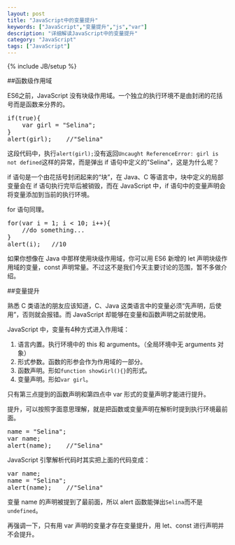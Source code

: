 ```yaml
---
layout: post
title: "JavaScript中的变量提升"
keywords: ["JavaScript","变量提升","js","var"]
description: "详细解读JavaScript中的变量提升"
category: "JavaScript"
tags: ["JavaScript"]
---
```

{% include JB/setup %}

##函数级作用域

ES6之前，JavaScript 没有块级作用域。一个独立的执行环境不是由封闭的花括号而是函数来分界的。

<pre>
if(true){
    var girl = "Selina";
}
alert(girl);	//"Selina"
</pre>

这段代码中，执行`alert(girl);`没有返回`Uncaught ReferenceError: girl is not defined`这样的异常，而是弹出 if 语句中定义的"Selina"，这是为什么呢？

if 语句是一个由花括号封闭起来的“块”，在 Java、C 等语言中，块中定义的局部变量会在 if 语句执行完毕后被销毁，而在 JavaScript 中，if 语句中的变量声明会将变量添加到当前的执行环境。

for 语句同理。

<pre>
for(var i = 1; i < 10; i++){
    //do something...
}
alert(i);	//10
</pre>

如果你想像在 Java 中那样使用块级作用域，你可以用 ES6 新增的 let 声明块级作用域的变量，const 声明常量。不过这不是我们今天主要讨论的范围，暂不多做介绍。

##变量提升

熟悉 C 类语法的朋友应该知道，C、Java 这类语言中的变量必须“先声明，后使用”，否则就会报错。而 JavaScript 却能够在变量和函数声明之前就使用。

JavaScript 中，变量有4种方式进入作用域：

1. 语言内置。执行环境中的 this 和 arguments。（全局环境中无 arguments 对象）
2. 形式参数。函数的形参会作为作用域的一部分。
3. 函数声明。形如`function showGirl(){}`的形式。
4. 变量声明。形如`var girl`。

只有第三点提到的函数声明和第四点中 var 形式的变量声明才能进行提升。

提升，可以按照字面意思理解，就是把函数或变量声明在解析时提到执行环境最前面。

<pre>
name = "Selina";
var name;
alert(name);	//"Selina"
</pre>

JavaScript 引擎解析代码时其实把上面的代码变成：

<pre>
var name;
name = "Selina";
alert(name);	//"Selina"
</pre>

变量 name 的声明被提到了最前面，所以 alert 函数能弹出`Selina`而不是`undefined`。

再强调一下，只有用 var 声明的变量才存在变量提升，用 let、const 进行声明并不会提升。



